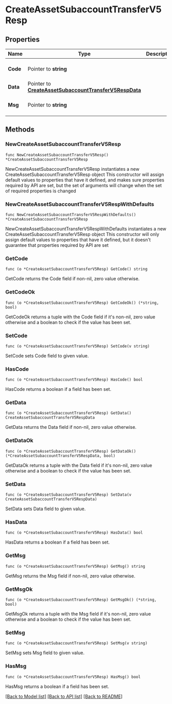 # CreateAssetSubaccountTransferV5Resp

## Properties

Name | Type | Description | Notes
------------ | ------------- | ------------- | -------------
**Code** | Pointer to **string** |  | [optional] [default to ""]
**Data** | Pointer to [**CreateAssetSubaccountTransferV5RespData**](CreateAssetSubaccountTransferV5RespData.md) |  | [optional] 
**Msg** | Pointer to **string** |  | [optional] [default to ""]

## Methods

### NewCreateAssetSubaccountTransferV5Resp

`func NewCreateAssetSubaccountTransferV5Resp() *CreateAssetSubaccountTransferV5Resp`

NewCreateAssetSubaccountTransferV5Resp instantiates a new CreateAssetSubaccountTransferV5Resp object
This constructor will assign default values to properties that have it defined,
and makes sure properties required by API are set, but the set of arguments
will change when the set of required properties is changed

### NewCreateAssetSubaccountTransferV5RespWithDefaults

`func NewCreateAssetSubaccountTransferV5RespWithDefaults() *CreateAssetSubaccountTransferV5Resp`

NewCreateAssetSubaccountTransferV5RespWithDefaults instantiates a new CreateAssetSubaccountTransferV5Resp object
This constructor will only assign default values to properties that have it defined,
but it doesn't guarantee that properties required by API are set

### GetCode

`func (o *CreateAssetSubaccountTransferV5Resp) GetCode() string`

GetCode returns the Code field if non-nil, zero value otherwise.

### GetCodeOk

`func (o *CreateAssetSubaccountTransferV5Resp) GetCodeOk() (*string, bool)`

GetCodeOk returns a tuple with the Code field if it's non-nil, zero value otherwise
and a boolean to check if the value has been set.

### SetCode

`func (o *CreateAssetSubaccountTransferV5Resp) SetCode(v string)`

SetCode sets Code field to given value.

### HasCode

`func (o *CreateAssetSubaccountTransferV5Resp) HasCode() bool`

HasCode returns a boolean if a field has been set.

### GetData

`func (o *CreateAssetSubaccountTransferV5Resp) GetData() CreateAssetSubaccountTransferV5RespData`

GetData returns the Data field if non-nil, zero value otherwise.

### GetDataOk

`func (o *CreateAssetSubaccountTransferV5Resp) GetDataOk() (*CreateAssetSubaccountTransferV5RespData, bool)`

GetDataOk returns a tuple with the Data field if it's non-nil, zero value otherwise
and a boolean to check if the value has been set.

### SetData

`func (o *CreateAssetSubaccountTransferV5Resp) SetData(v CreateAssetSubaccountTransferV5RespData)`

SetData sets Data field to given value.

### HasData

`func (o *CreateAssetSubaccountTransferV5Resp) HasData() bool`

HasData returns a boolean if a field has been set.

### GetMsg

`func (o *CreateAssetSubaccountTransferV5Resp) GetMsg() string`

GetMsg returns the Msg field if non-nil, zero value otherwise.

### GetMsgOk

`func (o *CreateAssetSubaccountTransferV5Resp) GetMsgOk() (*string, bool)`

GetMsgOk returns a tuple with the Msg field if it's non-nil, zero value otherwise
and a boolean to check if the value has been set.

### SetMsg

`func (o *CreateAssetSubaccountTransferV5Resp) SetMsg(v string)`

SetMsg sets Msg field to given value.

### HasMsg

`func (o *CreateAssetSubaccountTransferV5Resp) HasMsg() bool`

HasMsg returns a boolean if a field has been set.


[[Back to Model list]](../README.md#documentation-for-models) [[Back to API list]](../README.md#documentation-for-api-endpoints) [[Back to README]](../README.md)


